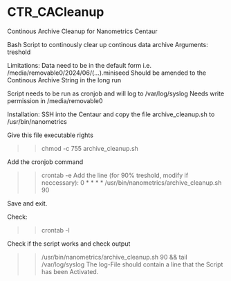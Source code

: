 # CTR_CACleanup
Continous Archive Cleanup for Nanometrics Centaur

Bash Script to continously clear up continous data archive
Arguments: treshold

Limitations: Data need to be in the default form i.e. /media/removable0/2024/06/(...).miniseed
Should be amended to the Continous Archive String in the long run


Script needs to be run as cronjob and will log to /var/log/syslog
Needs write permission in /media/removable0


Installation:
SSH into the Centaur and copy the file archive_cleanup.sh to /usr/bin/nanometrics

Give this file executable rights
>> chmod -c 755 archive_cleanup.sh

Add the cronjob command
>> crontab -e
Add the line (for 90% treshold, modify if neccessary):
0 * * * * /usr/bin/nanometrics/archive_cleanup.sh 90

Save and exit.

Check:
>> crontab -l

Check if the script works and check output
>> /usr/bin/nanometrics/archive_cleanup.sh 90  &&  tail /var/log/syslog
The log-File should contain a line that the Script has been Activated.




